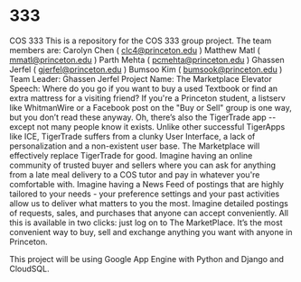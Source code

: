 333
===

COS 333
This is a repository for the COS 333 group project.
The team members are: Carolyn Chen ( clc4@princeton.edu ) 
                      Matthew Matl ( mmatl@princeton.edu )
                      Parth Mehta ( pcmehta@princeton.edu )
                      Ghassen Jerfel ( gjerfel@princeton.edu ) 
                      Bumsoo Kim ( bumsook@princeton.edu ) 
Team Leader: Ghassen Jerfel
Project Name: The Marketplace
Elevator Speech:
Where do you go if you want to buy a used Textbook or find an extra mattress for a visiting friend? If you're a Princeton student, a listserv like WhitmanWire or a Facebook post on the "Buy or Sell" group is one way, but you don’t read these anyway. Oh, there’s also the TigerTrade app -- except not many people know it exists. Unlike other successful TigerApps like ICE, TigerTrade suffers from a clunky User Interface, a lack of personalization and a non-existent user base. The Marketplace  will effectively replace TigerTrade for good.  Imagine having an online community of trusted buyer and sellers where you can ask for anything from a late meal delivery to a COS tutor and pay in whatever you're comfortable with. Imagine having a News Feed of postings that are highly tailored to your needs - your preference settings and your past activities allow us to deliver what matters to you the most. Imagine detailed postings of requests, sales, and purchases that anyone can accept conveniently. All this  is available in two clicks: just log on to The MarketPlace. It’s the most convenient way to buy, sell and exchange anything you want with anyone in Princeton.

This project will be using Google App Engine with Python and Django and CloudSQL.
